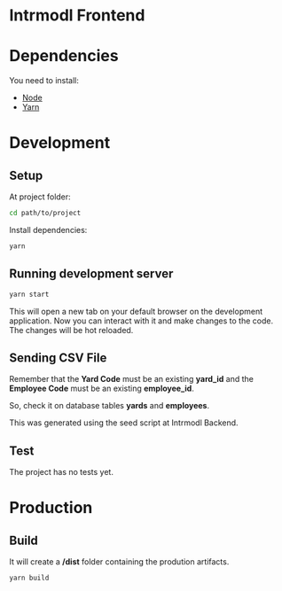 # Intrmodl Frontend

# Dependencies

You need to install:
  - [Node](https://github.com/creationix/nvm)
  - [Yarn](https://yarnpkg.com)

# Development

## Setup

At project folder:

```sh
cd path/to/project
```

Install dependencies:

```sh
yarn
```

## Running development server

```sh
yarn start
```

This will open a new tab on your default browser on the development application.
Now you can interact with it and make changes to the code.
The changes will be hot reloaded.

## Sending CSV File

Remember that the **Yard Code** must be an existing **yard_id** and the **Employee Code** must be an existing **employee_id**.

So, check it on database tables **yards** and **employees**.

This was generated using the seed script at Intrmodl Backend.

## Test

The project has no tests yet.

# Production

## Build

It will create a **/dist** folder containing the prodution artifacts.

```sh
yarn build
```

